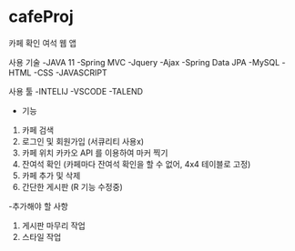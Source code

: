 # cafeProj

카페 확인 여석 웹 앱 

사용 기술
-JAVA 11 
-Spring MVC
-Jquery
-Ajax
-Spring Data JPA
-MySQL
-HTML
-CSS
-JAVASCRIPT

사용 툴
-INTELIJ
-VSCODE
-TALEND

- 기능
1. 카페 검색
2. 로그인 및 회원가입 (서큐리티 사용x)
3. 카페 위치 카카오 API 를 이용하여 마커 찍기
4. 잔여석 확인 (카페마다 잔여석 확인을 할 수 없어, 4x4 테이블로 고정)
5. 카페 추가 및 삭제
6. 간단한 게시판 (R 기능 수정중)

-추가해야 할 사항
1. 게시판 마무리 작업
2. 스타일 작업
